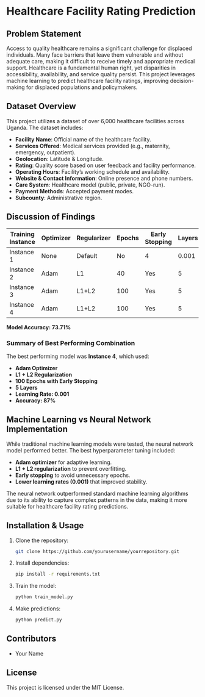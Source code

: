 # Healthcare Facility Rating Prediction

## Problem Statement
Access to quality healthcare remains a significant challenge for displaced individuals. Many face barriers that leave them vulnerable and without adequate care, making it difficult to receive timely and appropriate medical support. Healthcare is a fundamental human right, yet disparities in accessibility, availability, and service quality persist. This project leverages machine learning to predict healthcare facility ratings, improving decision-making for displaced populations and policymakers.

## Dataset Overview
This project utilizes a dataset of over 6,000 healthcare facilities across Uganda. The dataset includes:
- **Facility Name**: Official name of the healthcare facility.
- **Services Offered**: Medical services provided (e.g., maternity, emergency, outpatient).
- **Geolocation**: Latitude & Longitude.
- **Rating**: Quality score based on user feedback and facility performance.
- **Operating Hours**: Facility’s working schedule and availability.
- **Website & Contact Information**: Online presence and phone numbers.
- **Care System**: Healthcare model (public, private, NGO-run).
- **Payment Methods**: Accepted payment modes.
- **Subcounty**: Administrative region.

## Discussion of Findings

| Training Instance | Optimizer | Regularizer | Epochs | Early Stopping | Layers | Learning Rate | Accuracy | F1 Score | Recall | Precision |
|------------------|-----------|-------------|--------|---------------|--------|--------------|----------|----------|--------|-----------|
| Instance 1 | None | Default | No | 4 | 0.001 | 0.71 | 0.7033 | 0.71 | 0.713 |
| Instance 2 | Adam | L1 | 40 | Yes | 5 | 0.01 | 0.58 | 0.5633 | 0.58 | 0.57 |
| Instance 3 | Adam | L1+L2 | 100 | Yes | 5 | 0.005 | 0.71 | 0.7033 | 0.71 | 0.71 |
| Instance 4 | Adam | L1+L2 | 100 | Yes | 5 | 0.001 | **0.87** | **0.8633** | **0.87** | **0.88** |

**Model Accuracy: 73.71%**

### Summary of Best Performing Combination
The best performing model was **Instance 4**, which used:
- **Adam Optimizer**
- **L1 + L2 Regularization**
- **100 Epochs with Early Stopping**
- **5 Layers**
- **Learning Rate: 0.001**
- **Accuracy: 87%**

## Machine Learning vs Neural Network Implementation
While traditional machine learning models were tested, the neural network model performed better. The best hyperparameter tuning included:
- **Adam optimizer** for adaptive learning.
- **L1 + L2 regularization** to prevent overfitting.
- **Early stopping** to avoid unnecessary epochs.
- **Lower learning rates (0.001)** that improved stability.

The neural network outperformed standard machine learning algorithms due to its ability to capture complex patterns in the data, making it more suitable for healthcare facility rating predictions.

## Installation & Usage
1. Clone the repository:
   ```sh
   git clone https://github.com/yourusername/yourrepository.git
   ```
2. Install dependencies:
   ```sh
   pip install -r requirements.txt
   ```
3. Train the model:
   ```sh
   python train_model.py
   ```
4. Make predictions:
   ```sh
   python predict.py
   ```

## Contributors
- Your Name

## License
This project is licensed under the MIT License.

